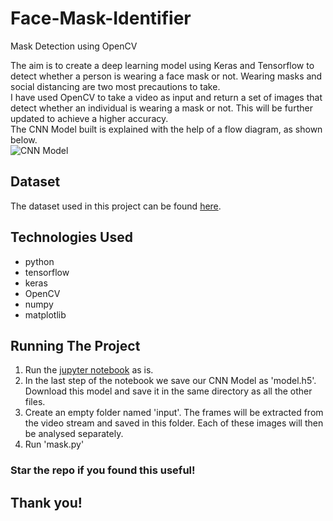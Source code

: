 # Face-Mask-Identifier
Mask Detection using OpenCV

The aim is to create a deep learning model using Keras and Tensorflow to detect whether a person is wearing a face mask or not. Wearing masks and social distancing are two most precautions to take.  
I have used OpenCV to take a video as input and return a set of images that detect whether an individual is wearing a mask or not. This will be further updated to achieve a higher accuracy.  
The CNN Model built is explained with the help of a flow diagram, as shown below.  
![CNN Model](Model.JPG)

## Dataset
The dataset used in this project can be found [here](https://www.kaggle.com/prithwirajmitra/covid-face-mask-detection-dataset). 

## Technologies Used 
* python
* tensorflow
* keras
* OpenCV
* numpy 
* matplotlib

## Running The Project
1) Run the [jupyter notebook](https://github.com/taarusshwd/Face-Mask-Identifier/blob/main/COVID_Mask_Detection.ipynb) as is. 
2) In the last step of the notebook we save our CNN Model as 'model.h5'. Download this model and save it in the same directory as all the other files. 
3) Create an empty folder named 'input'. The frames will be extracted from the video stream and saved in this folder. Each of these images will then be analysed separately. 
4) Run 'mask.py'

### Star the repo if you found this useful! 

## Thank you!
